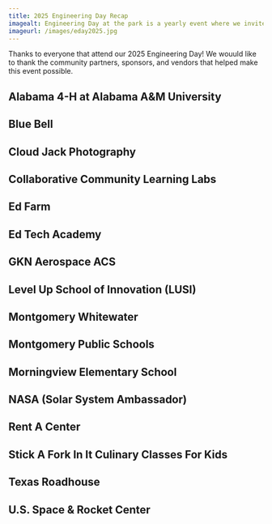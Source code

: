 ```yaml
---
title: 2025 Engineering Day Recap
imagealt: Engineering Day at the park is a yearly event where we invite the students and the community to learn about STEM though hands on projects.
imageurl: /images/eday2025.jpg
---
```


Thanks to everyone that attend our 2025 Engineering Day!  We wouuld like to thank the community partners, sponsors, and vendors that helped make this event possible.

## Alabama 4-H at Alabama A&M University 
## Blue Bell
## Cloud Jack Photography
## Collaborative Community Learning Labs
## Ed Farm
## Ed Tech Academy
## GKN Aerospace ACS
## Level Up School of Innovation (LUSI)
## Montgomery Whitewater
## Montgomery Public Schools
## Morningview Elementary School
## NASA (Solar System Ambassador)
## Rent A Center
## Stick A Fork In It Culinary Classes For Kids
## Texas Roadhouse 
## U.S. Space & Rocket Center 
